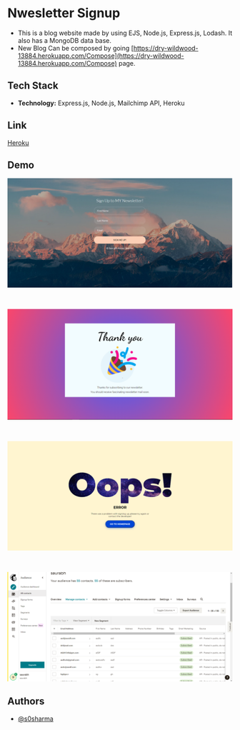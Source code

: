 
# Nwesletter Signup

*  This is a blog website made by using EJS, Node.js, Express.js, Lodash. It also has a MongoDB data base.
*  New Blog Can be composed by going [https://dry-wildwood-13884.herokuapp.com/Compose](https://dry-wildwood-13884.herokuapp.com/Compose) page.


## Tech Stack

* **Technology:** Express.js, Node.js, Mailchimp API, Heroku

  
## Link

[Heroku](https://bearded-celsius-50101.herokuapp.com)

## Demo
![Home](Images/news-home.png)

<br>

![Success](Images/news-succ.png)

<br>

![Fail](Images/news-fail.png)

<br>

![MailChimp](Images/news-mailchimp.png)

  
## Authors

- [@s0sharma](https://github.com/s0sharma)

  
